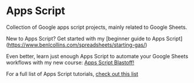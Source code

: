 # Apps Script

Collection of Google apps script projects, mainly related to Google Sheets.

New to Apps Script? Get started with my [beginner guide to Apps Script] (https://www.benlcollins.com/spreadsheets/starting-gas/)

Even better, learn just enough Apps Script to automate your Google Sheets workflows with my new course: [Apps Script Blastoff!](https://courses.benlcollins.com/p/apps-script-blastoff/)

For a full list of Apps Script tutorials, [check out this list](https://www.benlcollins.com/articles/#AppsScript)
